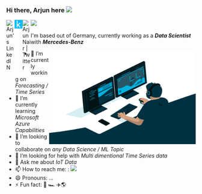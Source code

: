 ### Hi there, Arjun here <img src="https://media.giphy.com/media/hvRJCLFzcasrR4ia7z/giphy.gif" width="25px">

<a href="https://www.linkedin.com/in/arjunnairb/">
  <img align="left" alt="Arjun's LinkedIN" width="22px" src="https://raw.githubusercontent.com/peterthehan/peterthehan/master/assets/linkedin.svg" />
</a>
<a href="https://www.kaggle.com/arjun89">
  <img align="left" alt="Arjun's Kaggle" width="21px" src="https://github.com/arjuninstil/arjuninstil/blob/main/kaggle.png" />
</a>
<a href="https://twitter.com/ya_rjun">
  <img align="left" alt="Arjun Nair | Twitter" width="22px" src="https://raw.githubusercontent.com/peterthehan/peterthehan/master/assets/twitter.svg" />
</a>

![](https://page-views.glitch.me/badge?page_id=jwenjian.visitor-badge)
<!--  ![](https://visitor-badge.glitch.me/badge?page_id=arjuninstil.arjuninstil)-->

I'm based out of Germany, currently working as a ***Data Scientist*** with ***Mercedes-Benz*** 

<img align="right" alt="GIF" src="https://github.com/arjuninstil/arjuninstil/blob/main/code.gif?raw=true" width="390" height="250" />

- 🔭 I’m currently working on *Forecasting / Time Series*
- 🌱 I’m currently learning *Microsoft Azure Capabilities*
- 👯 I’m looking to collaborate on *any Data Science / ML Topic*
- 🤔 I’m looking for help with *Multi dimentional Time Series data*
- 💬 Ask me about *IoT Data*
- 📫 How to reach me: : <a href="mailto:arjuninstil@gmail.com"> <img src="https://img.icons8.com/fluent/48/000000/mail.png" width="2.5%"/> </a>
- 😄 Pronouns: ...
- ⚡ Fun fact: :tennis:  :racing_car:  :airplane::earth_americas:




